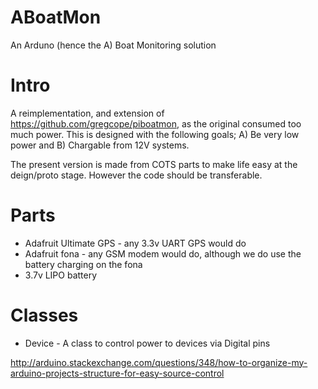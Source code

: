 ABoatMon
========

An Arduno (hence the A) Boat Monitoring solution

Intro
=====

A reimplementation, and extension of https://github.com/gregcope/piboatmon, as the original consumed too much power.  This is designed with the following goals; A) Be very low power and B) Chargable from 12V systems.

The present version is made from COTS parts to make life easy at the deign/proto stage.  However the code should be transferable.

Parts
=====
* Adafruit Ultimate GPS - any 3.3v UART GPS would do
* Adafruit fona - any GSM modem would do, although we do use the battery charging on the fona
* 3.7v LIPO battery

Classes
=======
* Device - A class to control power to devices via Digital pins


http://arduino.stackexchange.com/questions/348/how-to-organize-my-arduino-projects-structure-for-easy-source-control
